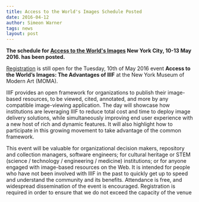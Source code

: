 ```yaml
---
title: Access to the World's Images Schedule Posted
date: 2016-04-12
author: Simeon Warner
tags: news
layout: post
---
```


__The schedule for [Access to the World's Images][nyc2016] New York City, 10-13 May 2016. has been posted.__

[Registration][register] is still open for the Tuesday, 10th of May 2016 event __Access to the World’s Images: The Advantages of IIIF__ at the New York Museum of Modern Art (MOMA).

IIIF provides an open framework for organizations to publish their image-based resources, to be viewed, cited, annotated, and more by any compatible image-viewing application. The day will showcase how institutions are leveraging IIIF to reduce total cost and time to deploy image delivery solutions, while simultaneously improving end user experience with a new host of rich and dynamic features. It will also highlight how to participate in this growing movement to take advantage of the common framework.

This event will be valuable for organizational decision makers, repository and collection managers, software engineers; for cultural heritage or STEM (science / technology / engineering / medicine) institutions; or for anyone engaged with image-based resources on the Web. It is intended for people who have not been involved with IIIF in the past to quickly get up to speed and understand the community and its benefits. Attendance is free, and widespread dissemination of the event is encouraged. Registration is required in order to ensure that we do not exceed the capacity of the venue

[nyc2016]: /event/2016/newyork/ "Access to the World's Images - New York 2016"
[register]: /event/2016/newyork/#logistics "Logistics for Access to the World’s Images: The Advantages of IIIF"

